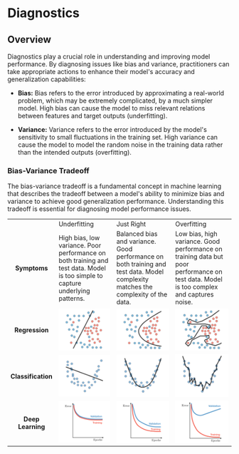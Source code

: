 # Diagnostics

## Overview

Diagnostics play a crucial role in understanding and improving model performance. By diagnosing issues like bias and variance, practitioners can take appropriate actions to enhance their model's accuracy and generalization capabilities:

- **Bias:** Bias refers to the error introduced by approximating a real-world problem, which may be extremely complicated, by a much simpler model. High bias can cause the model to miss relevant relations between features and target outputs (underfitting).

- **Variance:** Variance refers to the error introduced by the model's sensitivity to small fluctuations in the training set. High variance can cause the model to model the random noise in the training data rather than the intended outputs (overfitting).

### Bias-Variance Tradeoff

The bias-variance tradeoff is a fundamental concept in machine learning that describes the tradeoff between a model's ability to minimize bias and variance to achieve good generalization performance. Understanding this tradeoff is essential for diagnosing model performance issues.

<table>
    <tr>
        <td></td>
        <td>Underfitting</td>
        <td>Just Right</td>
        <td>Overfitting</td>
    </tr>
    <tr>
        <td align="center"><strong>Symptoms</strong></td>
        <td>High bias, low variance. Poor performance on both training and test data. Model is too simple to capture underlying patterns.</td>
        <td>Balanced bias and variance. Good performance on both training and test data. Model complexity matches the complexity of the data.</td>
        <td>Low bias, high variance. Good performance on training data but poor performance on test data. Model is too complex and captures noise.</td>
    </tr>
        <tr>
        <td align="center"><strong>Regression</strong></td>
        <td align="center"><img src="/diagnostics/img/4.png" width="128"></td>
        <td align="center"><img src="/diagnostics/img/5.png" width="128"></td>
        <td align="center"><img src="/diagnostics/img/6.png" width="128"></td>
    </tr>
    <tr>
        <td align="center"><strong>Classification</strong></td>
        <td align="center"><img src="/diagnostics/img/1.png" width="128"></td>
        <td align="center"><img src="/diagnostics/img/2.png" width="128"></td>
        <td align="center"><img src="/diagnostics/img/3.png" width="128"></td>
    </tr>
    <tr>
        <td align="center"><strong>Deep Learning</strong></td>
        <td align="center"><img src="/diagnostics/img/7.png" width="128"></td>
        <td align="center"><img src="/diagnostics/img/8.png" width="128"></td>
        <td align="center"><img src="/diagnostics/img/9.png" width="128"></td>
    </tr>
</table>

